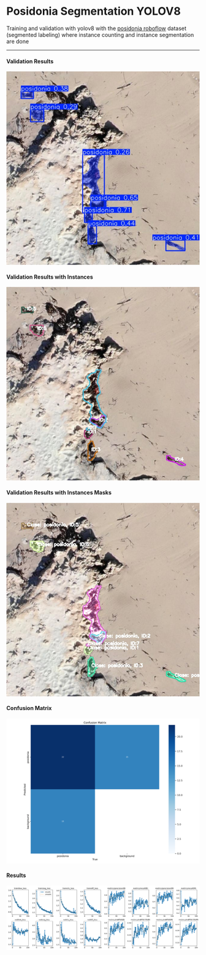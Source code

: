 # Posidonia Segmentation YOLOV8

Training and validation with yolov8 with the [posidonia roboflow](https://universe.roboflow.com/posidonie/pos-2/dataset/6) dataset (segmented labeling) where instance counting and instance segmentation are done

-----

#### Validation Results

<p align="center">
  <img src="README-images/validation_results/tile_1683_jpg.rf.576804b604b3000b65267db08f753565.jpg" alt="Step1">
</p>

#### Validation Results with Instances

<p align="center">
  <img src="README-images/validation_results_with_instances/tile_1683_jpg.rf.576804b604b3000b65267db08f753565.jpg" alt="Step1">
</p>

#### Validation Results with Instances Masks

<p align="center">
  <img src="README-images/validation_results_with_instancesMascaras/tile_1683_jpg.rf.576804b604b3000b65267db08f753565.jpg" alt="Step1">
</p>


#### Confusion Matrix

<p align="center">
  <img src="README-images/confusion_matrix.png" alt="Step1">
</p>


#### Results

<p align="center">
  <img src="README-images/results.png" alt="Step1">
</p>